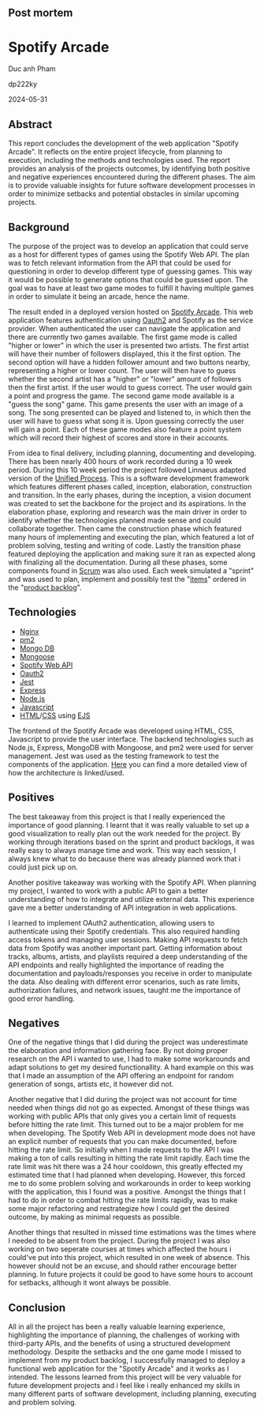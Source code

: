 ## Post mortem

# Spotify Arcade

Duc anh Pham

dp222ky

2024-05-31

## Abstract

This report concludes the development of the web application "Spotify Arcade". It reflects on the entire project lifecycle, from planning to execution, including the methods and technologies used. The report provides an analysis of the projects outcomes, by identifying both positive and negative experiences encountered during the different phases. The aim is to provide valuable insights for future software development processes in order to minimize setbacks and potential obstacles in similar upcoming projects.

## Background

The purpose of the project was to develop an application that could serve as a host for different types of games using the Spotify Web API. The plan was to fetch relevant information from the API that could be used for questioning in order to develop different type of guessing games. This way it would be possible to generate options that could be guessed upon. The goal was to have at least two game modes to fulfill it having multiple games in order to simulate it being an arcade, hence the name.

The result ended in a deployed version hosted on [Spotify Arcade](https://cscloud7-106.lnu.se/spotify-arcade/). This web application features authentication using [Oauth2](https://oauth.net/2/) and Spotify as the service provider. When authenticated the user can navigate the application and there are currently two games available. The first game mode is called "higher or lower" in which the user is presented two artists. The first artist will have their number of followers displayed, this it the first option. The second option will have a hidden follower amount and two buttons nearby, representing a higher or lower count. The user will then have to guess whether the second artist has a "higher" or "lower" amount of followers then the first artist. If the user would to guess correct. The user would gain a point and progress the game. The second game mode available is a "guess the song" game. This game presents the user with an image of a song. The song presented can be played and listened to, in which then the user will have to guess what song it is. Upon guessing correctly the user will gain a point. Each of these game modes also feature a point system which will record their highest of scores and store in their accounts.

From idea to final delivery, including planning, documenting and developing. There has been nearly 400 hours of work recorded during a 10 week period. During this 10 week period the project followed Linnaeus adapted version of the [Unified Process](https://www.educative.io/answers/what-is-a-unified-process-model). This is a software development framework which features different phases called, inception, elaboration, construction and transition. In the early phases, during the inception, a vision document was created to set the backbone for the project and its aspirations. In the elaboration phase, exploring and research was the main driver in order to identify whether the technologies planned made sense and could collaborate together. Then came the construction phase which featured many hours of implementing and executing the plan, which featured a lot of problem solving, testing and writing of code. Lastly the transition phase featured deploying the application and making sure it ran as expected along with finalizing all the documentation. During all these phases, some components found in [Scrum](https://www.atlassian.com/agile/scrum#:\~:text=Scrum%20is%20an%20agile%20project,values%2C%20principles%2C%20and%20practices) was also used. Each week simulated a "sprint" and was used to plan, implement and possibly test the "[items](https://www.atlassian.com/agile/scrum/backlogs#:\~:text=All%20work%20items%20should%20be,overall%20discussion%20for%20each%20iteration)" ordered in the "[product backlog](https://www.atlassian.com/agile/scrum/backlogs)".

## Technologies

* [Nginx](https://nginx.org/en/)
* [pm2](https://pm2.keymetrics.io/)
* [Mongo DB](https://www.mongodb.com/lp/cloud/atlas/try4?utm_source=google&utm_campaign=search_gs_pl_evergreen_atlas_core-high-int_prosp-brand_gic-null_emea-se_ps-all_desktop_eng_lead&utm_term=mongodb&utm_medium=cpc_paid_search&utm_ad=e&utm_ad_campaign_id=19635697580&adgroup=148444070129&cq_cmp=19635697580&gad_source=1&gclid=EAIaIQobChMIv4e7vPKwhgMVyhyiAx1O4Q7REAAYASAAEgJX8_D_BwE)
* [Mongoose](https://en.wikipedia.org/wiki/Mongoose\_(MongoDB))
* [Spotify Web API](https://developer.spotify.com/documentation/web-api)
* [Oauth2](https://oauth.net/2/)
* [Jest](https://jestjs.io/)
* [Express](https://expressjs.com/)
* [Node.js](https://nodejs.org/docs/latest/api/synopsis.html)
* [Javascript](https://developer.mozilla.org/en-US/docs/Web/JavaScript)
* [HTML](https://developer.mozilla.org/en-US/docs/Web/HTML)/[CSS](https://developer.mozilla.org/en-US/docs/Web/CSS) using [EJS](https://ejs.co/)

The frontend of the Spotify Arcade was developed using HTML, CSS, Javascript to provide the user interface. The backend technologies such as Node.js, Express, MongoDB with Mongoose, and pm2 were used for server management. Jest was used as the testing framework to test the components of the application. [Here](https://gitlab.lnu.se/1dv613/student/dp222ky/project/-/wikis/Dokument/Arkitektur) you can find a more detailed view of how the architecture is linked/used.

## Positives

The best takeaway from this project is that I really experienced the importance of good planning. I learnt that it was really valuable to set up a good visualization to really plan out the work needed for the project. By working through iterations based on the sprint and product backlogs, it was really easy to always manage time and work. This way each session, I always knew what to do because there was already planned work that i could just pick up on.

Another positive takeaway was working with the Spotify API. When planning my project, I wanted to work with a public API to gain a better understanding of how to integrate and utilize external data. This experience gave me a better understanding of API integration in web applications.

I learned to implement OAuth2 authentication, allowing users to authenticate using their Spotify credentials. This also required handling access tokens and managing user sessions. Making API requests to fetch data from Spotify was another important part. Getting information about tracks, albums, artists, and playlists required a deep understanding of the API endpoints and really highlighted the importance of reading the documentation and payloads/responses you receive in order to manipulate the data. Also dealing with different error scenarios, such as rate limits, authorization failures, and network issues, taught me the importance of good error handling.

## Negatives

One of the negative things that I did during the project was underestimate the elaboration and information gathering face. By not doing proper research on the API i wanted to use, I had to make some workarounds and adapt solutions to get my desired functionallity. A hard example on this was that I made an assumption of the API offering an endpoint for random generation of songs, artists etc, it however did not.

Another negative that I did during the project was not account for time needed when things did not go as expected. Amongst of these things was working with public APIs that only gives you a certain limit of requests before hitting the rate limit. This turned out to be a major problem for me when developing. The Spotify Web API in development mode does not have an explicit number of requests that you can make documented, before hitting the rate limit. So initially when I made requests to the API I was making a ton of calls resulting in hitting the rate limit rapidly. Each time the rate limit was hit there was a 24 hour cooldown, this greatly effected my estimated time that I had planned when developing. However, this forced me to do some problem solving and workarounds in order to keep working with the application, this I found was a positive. Amongst the things that I had to do in order to combat hitting the rate limits rapidly, was to make some major refactoring and restrategize how I could get the desired outcome, by making as minimal requests as possible.

Another things that resulted in missed time estimations was the times where I needed to be absent from the project. During the project I was also working on two seperate courses at times which affected the hours i could've put into this project, which resulted in one week of absence. This however should not be an excuse, and should rather encourage better planning. In future projects it could be good to have some hours to account for setbacks, although it wont always be possible.

## Conclusion

All in all the project has been a really valuable learning experience, highlighting the importance of planning, the challenges of working with third-party APIs, and the benefits of using a structured development methodology. Despite the setbacks and the one game mode I missed to implement from my product backlog, I successfully managed to deploy a functional web application for the "Spotify Arcade" and it works as I intended. The lessons learned from this project will be very valuable for future development projects and i feel like i really enhanced my skills in many different parts of software development, including planning, executing and problem solving.